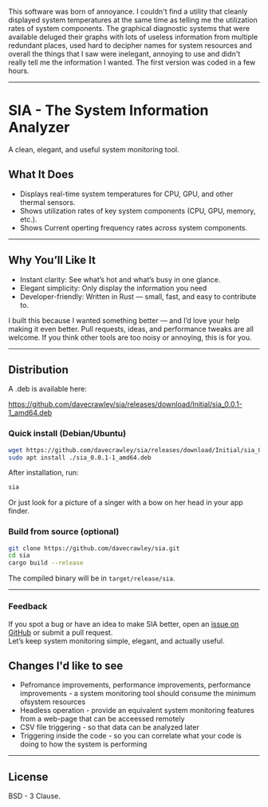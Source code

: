 This software was born of annoyance. I couldn't find a utility that cleanly displayed system temperatures at the same time as telling me the utilization rates of system components. The graphical diagnostic systems that were available deluged their graphs with lots of useless information from multiple redundant places, used hard to decipher names for system resources and overall the things that I saw were inelegant, annoying to use and didn't really tell me the information I wanted. The first version was coded in a few hours.

---

# SIA - The System Information Analyzer

A clean, elegant, and useful system monitoring tool.

## What It Does

* Displays real-time system temperatures for CPU, GPU, and other thermal sensors.
* Shows utilization rates of key system components (CPU, GPU, memory, etc.).
* Shows Current operting frequency rates across system components.

---

## Why You’ll Like It

* Instant clarity: See what’s hot and what’s busy in one glance.
* Elegant simplicity: Only display the information you need
* Developer-friendly: Written in Rust — small, fast, and easy to contribute to.

I built this because I wanted something better — and I’d love your help making it even better. Pull requests, ideas, and performance tweaks are all welcome. If you think other tools are too noisy or annoying, this is for you.

---

## Distribution

A .deb is available here:

https://github.com/davecrawley/sia/releases/download/Initial/sia_0.0.1-1_amd64.deb

### Quick install (Debian/Ubuntu)

```bash
wget https://github.com/davecrawley/sia/releases/download/Initial/sia_0.0.1-1_amd64.deb
sudo apt install ./sia_0.0.1-1_amd64.deb
```

After installation, run:

```bash
sia
```
Or just look for a picture of a singer with a bow on her head in your app finder.

### Build from source (optional)

```bash
git clone https://github.com/davecrawley/sia.git
cd sia
cargo build --release
```

The compiled binary will be in `target/release/sia`.

---

### Feedback

If you spot a bug or have an idea to make SIA better, open an [issue on GitHub](https://github.com/davecrawley/sia/issues) or submit a pull request.  
Let’s keep system monitoring simple, elegant, and actually useful.

## Changes I'd like to see

* Pefromance improvements, performance improvements, performance improvements - a system monitoring tool should consume the minimum ofsystem resources
* Headless operation - provide an equivalent system monitoring features from a web-page that can be acceessed remotely
* CSV file triggering - so that data can be analyzed later
* Triggering inside the code - so you can correlate what your code is doing to how the system is performing

---

## License

BSD - 3 Clause.
